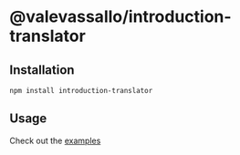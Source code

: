 # @valevassallo/introduction-translator

## Installation

`npm install introduction-translator`

## Usage

Check out the [examples](/example)
